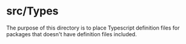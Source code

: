 # src/Types

The purpose of this directory is to place Typescript definition files for
packages that doesn't have definition files included.
